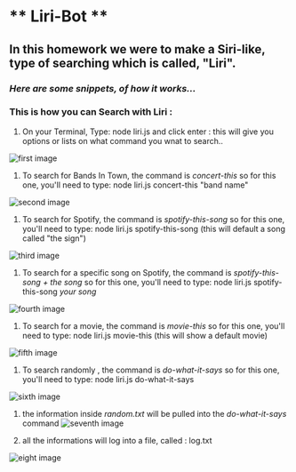 # ** Liri-Bot **

## In this homework we were to make a Siri-like, type of searching which is called, "Liri".

### *Here are some snippets, of how it works...*

### This is how you can Search with Liri :

1. On your Terminal, Type: node liri.js and click enter :
this will give you options or lists on what command you wnat to search..

![first image](./assets/images/image)

1. To search for Bands In Town, the command is *concert-this* 
so for this one, you'll need to type: node liri.js concert-this "band name"

![second image](./assets/images/image1)

1. To search for Spotify, the command is *spotify-this-song* 
so for this one, you'll need to type: node liri.js spotify-this-song
(this will default a song called "the sign")

![third image](./assets/images/image3)

1. To search for a specific song on Spotify, the command is *spotify-this-song + the song* 
so for this one, you'll need to type: node liri.js spotify-this-song *your song*

![fourth image](./assets/images/image5)

1. To search for a movie, the command is *movie-this* 
so for this one, you'll need to type: node liri.js movie-this
(this will show a default movie)

![fifth image](./assets/images/image6)


1. To search randomly , the command is *do-what-it-says* 
so for this one, you'll need to type: node liri.js do-what-it-says

![sixth image](./assets/images/image8)

1. the information inside *random.txt* will be pulled into the *do-what-it-says* command
![seventh image](./assets/images/randomtxt)

1. all the informations will log into a file, called : log.txt

![eight image](./assets/images/logtxt)